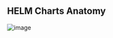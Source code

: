 ## HELM Charts Anatomy

![image](https://github.com/its-sachink/devops_and_kodekloud_prep/assets/25415707/002a0a7d-bbfd-4ecf-ba14-17549ce4aedb)


